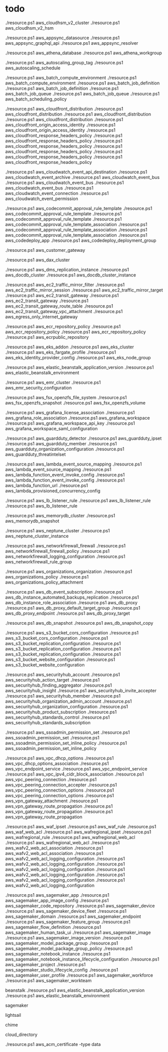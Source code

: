# todo

./resource.ps1 aws_cloudhsm_v2_cluster
./resource.ps1 aws_cloudhsm_v2_hsm

./resource.ps1 aws_appsync_datasource
./resource.ps1 aws_appsync_graphql_api
./resource.ps1 aws_appsync_resolver

./resource.ps1 aws_athena_database
./resource.ps1 aws_athena_workgroup

./resource.ps1 aws_autoscaling_group_tag
./resource.ps1 aws_autoscaling_schedule

./resource.ps1 aws_batch_compute_environment
./resource.ps1 aws_batch_compute_environment
./resource.ps1 aws_batch_job_definition
./resource.ps1 aws_batch_job_definition
./resource.ps1 aws_batch_job_queue
./resource.ps1 aws_batch_job_queue
./resource.ps1 aws_batch_scheduling_policy

./resource.ps1 aws_cloudfront_distribution
./resource.ps1 aws_cloudfront_distribution
./resource.ps1 aws_cloudfront_distribution
./resource.ps1 aws_cloudfront_distribution
./resource.ps1 aws_cloudfront_origin_access_identity
./resource.ps1 aws_cloudfront_origin_access_identity
./resource.ps1 aws_cloudfront_response_headers_policy
./resource.ps1 aws_cloudfront_response_headers_policy
./resource.ps1 aws_cloudfront_response_headers_policy
./resource.ps1 aws_cloudfront_response_headers_policy
./resource.ps1 aws_cloudfront_response_headers_policy
./resource.ps1 aws_cloudfront_response_headers_policy

./resource.ps1 aws_cloudwatch_event_api_destination
./resource.ps1 aws_cloudwatch_event_archive
./resource.ps1 aws_cloudwatch_event_bus
./resource.ps1 aws_cloudwatch_event_bus
./resource.ps1 aws_cloudwatch_event_bus
./resource.ps1 aws_cloudwatch_event_connection
./resource.ps1 aws_cloudwatch_event_permission

./resource.ps1 aws_codecommit_approval_rule_template
./resource.ps1 aws_codecommit_approval_rule_template
./resource.ps1 aws_codecommit_approval_rule_template
./resource.ps1 aws_codecommit_approval_rule_template_association
./resource.ps1 aws_codecommit_approval_rule_template_association
./resource.ps1 aws_codecommit_approval_rule_template_association
./resource.ps1 aws_codedeploy_app
./resource.ps1 aws_codedeploy_deployment_group

./resource.ps1 aws_customer_gateway

./resource.ps1 aws_dax_cluster

./resource.ps1 aws_dms_replication_instance
./resource.ps1 aws_docdb_cluster
./resource.ps1 aws_docdb_cluster_instance

./resource.ps1 aws_ec2_traffic_mirror_filter
./resource.ps1 aws_ec2_traffic_mirror_session
./resource.ps1 aws_ec2_traffic_mirror_target
./resource.ps1 aws_ec2_transit_gateway
./resource.ps1 aws_ec2_transit_gateway
./resource.ps1 aws_ec2_transit_gateway_route_table
./resource.ps1 aws_ec2_transit_gateway_vpc_attachment
./resource.ps1 aws_egress_only_internet_gateway

./resource.ps1 aws_ecr_repository_policy
./resource.ps1 aws_ecr_repository_policy
./resource.ps1 aws_ecr_repository_policy
./resource.ps1 aws_ecrpublic_repository

./resource.ps1 aws_eks_addon
./resource.ps1 aws_eks_cluster
./resource.ps1 aws_eks_fargate_profile
./resource.ps1 aws_eks_identity_provider_config
./resource.ps1 aws_eks_node_group

./resource.ps1 aws_elastic_beanstalk_application_version
./resource.ps1 aws_elastic_beanstalk_environment

./resource.ps1 aws_emr_cluster
./resource.ps1 aws_emr_security_configuration

./resource.ps1 aws_fsx_openzfs_file_system
./resource.ps1 aws_fsx_openzfs_snapshot
./resource.ps1 aws_fsx_openzfs_volume

./resource.ps1 aws_grafana_license_association
./resource.ps1 aws_grafana_role_association
./resource.ps1 aws_grafana_workspace
./resource.ps1 aws_grafana_workspace_api_key
./resource.ps1 aws_grafana_workspace_saml_configuration

./resource.ps1 aws_guardduty_detector
./resource.ps1 aws_guardduty_ipset
./resource.ps1 aws_guardduty_member
./resource.ps1 aws_guardduty_organization_configuration
./resource.ps1 aws_guardduty_threatintelset

./resource.ps1 aws_lambda_event_source_mapping
./resource.ps1 aws_lambda_event_source_mapping
./resource.ps1 aws_lambda_function_event_invoke_config
./resource.ps1 aws_lambda_function_event_invoke_config
./resource.ps1 aws_lambda_function_url
./resource.ps1 aws_lambda_provisioned_concurrency_config

./resource.ps1 aws_lb_listener_rule
./resource.ps1 aws_lb_listener_rule
./resource.ps1 aws_lb_listener_rule

./resource.ps1 aws_memorydb_cluster
./resource.ps1 aws_memorydb_snapshot

./resource.ps1 aws_neptune_cluster
./resource.ps1 aws_neptune_cluster_instance

./resource.ps1 aws_networkfirewall_firewall
./resource.ps1 aws_networkfirewall_firewall_policy
./resource.ps1 aws_networkfirewall_logging_configuration
./resource.ps1 aws_networkfirewall_rule_group

./resource.ps1 aws_organizations_organization
./resource.ps1 aws_organizations_policy
./resource.ps1 aws_organizations_policy_attachment

./resource.ps1 aws_db_event_subscription
./resource.ps1 aws_db_instance_automated_backups_replication
./resource.ps1 aws_db_instance_role_association
./resource.ps1 aws_db_proxy
./resource.ps1 aws_db_proxy_default_target_group
./resource.ps1 aws_db_proxy_endpoint
./resource.ps1 aws_db_proxy_target

./resource.ps1 aws_db_snapshot
./resource.ps1 aws_db_snapshot_copy

./resource.ps1 aws_s3_bucket_cors_configuration
./resource.ps1 aws_s3_bucket_cors_configuration
./resource.ps1 aws_s3_bucket_replication_configuration
./resource.ps1 aws_s3_bucket_replication_configuration
./resource.ps1 aws_s3_bucket_replication_configuration
./resource.ps1 aws_s3_bucket_website_configuration
./resource.ps1 aws_s3_bucket_website_configuration

./resource.ps1 aws_securityhub_account
./resource.ps1 aws_securityhub_action_target
./resource.ps1 aws_securityhub_finding_aggregator
./resource.ps1 aws_securityhub_insight
./resource.ps1 aws_securityhub_invite_accepter
./resource.ps1 aws_securityhub_member
./resource.ps1 aws_securityhub_organization_admin_account
./resource.ps1 aws_securityhub_organization_configuration
./resource.ps1 aws_securityhub_product_subscription
./resource.ps1 aws_securityhub_standards_control
./resource.ps1 aws_securityhub_standards_subscription

./resource.ps1 aws_ssoadmin_permission_set
./resource.ps1 aws_ssoadmin_permission_set
./resource.ps1 aws_ssoadmin_permission_set_inline_policy
./resource.ps1 aws_ssoadmin_permission_set_inline_policy

./resource.ps1 aws_vpc_dhcp_options
./resource.ps1 aws_vpc_dhcp_options_association
./resource.ps1 aws_vpc_endpoint_service
./resource.ps1 aws_vpc_endpoint_service
./resource.ps1 aws_vpc_ipv4_cidr_block_association
./resource.ps1 aws_vpc_peering_connection
./resource.ps1 aws_vpc_peering_connection_accepter
./resource.ps1 aws_vpc_peering_connection_options
./resource.ps1 aws_vpc_peering_connection_options
./resource.ps1 aws_vpn_gateway_attachment
./resource.ps1 aws_vpn_gateway_route_propagation
./resource.ps1 aws_vpn_gateway_route_propagation
./resource.ps1 aws_vpn_gateway_route_propagation

./resource.ps1 aws_waf_ipset
./resource.ps1 aws_waf_rule
./resource.ps1 aws_waf_web_acl
./resource.ps1 aws_wafregional_ipset
./resource.ps1 aws_wafregional_rule
./resource.ps1 aws_wafregional_web_acl
./resource.ps1 aws_wafregional_web_acl
./resource.ps1 aws_wafv2_web_acl_association
./resource.ps1 aws_wafv2_web_acl_association
./resource.ps1 aws_wafv2_web_acl_logging_configuration
./resource.ps1 aws_wafv2_web_acl_logging_configuration
./resource.ps1 aws_wafv2_web_acl_logging_configuration
./resource.ps1 aws_wafv2_web_acl_logging_configuration
./resource.ps1 aws_wafv2_web_acl_logging_configuration
./resource.ps1 aws_wafv2_web_acl_logging_configuration

./resource.ps1 aws_sagemaker_app
./resource.ps1 aws_sagemaker_app_image_config
./resource.ps1 aws_sagemaker_code_repository
./resource.ps1 aws_sagemaker_device
./resource.ps1 aws_sagemaker_device_fleet
./resource.ps1 aws_sagemaker_domain
./resource.ps1 aws_sagemaker_endpoint
./resource.ps1 aws_sagemaker_feature_group
./resource.ps1 aws_sagemaker_flow_definition
./resource.ps1 aws_sagemaker_human_task_ui
./resource.ps1 aws_sagemaker_image
./resource.ps1 aws_sagemaker_image_version
./resource.ps1 aws_sagemaker_model_package_group
./resource.ps1 aws_sagemaker_model_package_group_policy
./resource.ps1 aws_sagemaker_notebook_instance
./resource.ps1 aws_sagemaker_notebook_instance_lifecycle_configuration
./resource.ps1 aws_sagemaker_project
./resource.ps1 aws_sagemaker_studio_lifecycle_config
./resource.ps1 aws_sagemaker_user_profile
./resource.ps1 aws_sagemaker_workforce
./resource.ps1 aws_sagemaker_workteam

beanstalk
./resource.ps1 aws_elastic_beanstalk_application_version
./resource.ps1 aws_elastic_beanstalk_environment

sagemaker

lightsail

chime

cloud_directory

[//]: # (./resource.ps1 aws_db_instance -type data)
./resource.ps1 aws_acm_certificate -type data
